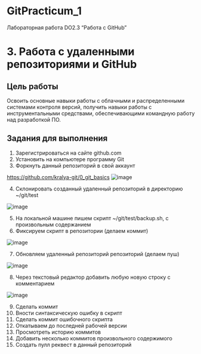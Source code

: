 # GitPracticum_1
Лабораторная работа DO2.3 “Работа с GitHub”

# 3. Работа с удаленными репозиториями и GitHub
## Цель работы
Освоить основные навыки работы с облачными и распределенными системами контроля версий, получить навыки работы с инструментальными средствами, обеспечивающими командную работу над разработкой ПО.

## Задания для выполнения

1. Зарегистрироваться на сайте github.com
2. Установить на компьютере программу Git
3. Форкнуть данный репозиторий в свой аккаунт

https://github.com/kralya-git/0_git_basics
![image](https://user-images.githubusercontent.com/113534398/190226588-d62ef4ad-2538-4fc8-84b7-100dfc10c747.png)

4. Склонировать созданный удаленный репозиторий в директорию ~/git/test

![image](https://user-images.githubusercontent.com/113534398/190234876-fa3769ec-df2b-401a-813e-d44749d895c8.png)

5. На локальной машине пишем скрипт ~/git/test/backup.sh, с произвольным содержанием
6. Фиксируем скрипт в репозитории (делаем коммит)

![image](https://user-images.githubusercontent.com/113534398/190236172-8f640d3c-cff8-426a-89e9-c79ae4ad433c.png)

7. Обновляем удаленный репозиторий репозиторий (делаем пуш)

![image](https://user-images.githubusercontent.com/113534398/190239533-ca2a0df1-1a37-4430-8dca-d03315619446.png)

8. Через текстовый редактор добавить любую новую строку с комментарием

![image](https://user-images.githubusercontent.com/113534398/190242971-5de210d3-2882-4350-9983-53d0131d6e52.png)

9. Сделать коммит
10. Вности синтаксическую ошибку в скрипт
11. Сделать коммит ошибочного скрипта
12. Откатываем до последней рабочей версии
13. Просмотреть историю коммитов
14. Добавить несколько коммитов произвольного содержимого
15. Создать пулл реквест в данный репозиторий
